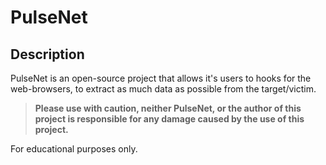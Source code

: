 # PulseNet

## Description

PulseNet is an open-source project that allows it's users to hooks for the web-browsers, to extract as much data as possible from the target/victim.

> **Please use with caution, neither PulseNet, or the author of this project is responsible for any damage caused by the use of this project.**

For educational purposes only.